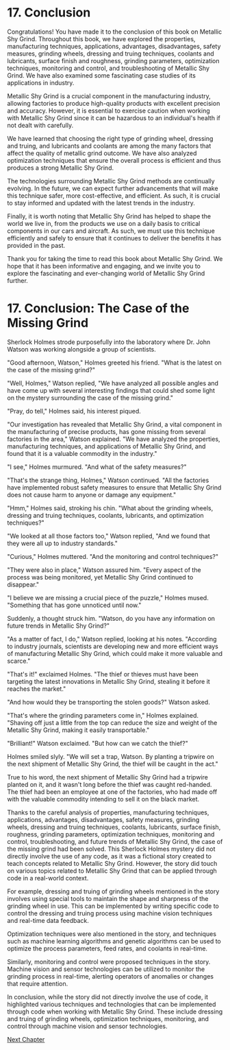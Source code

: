 # 17. Conclusion

Congratulations! You have made it to the conclusion of this book on Metallic Shy Grind. Throughout this book, we have explored the properties, manufacturing techniques, applications, advantages, disadvantages, safety measures, grinding wheels, dressing and truing techniques, coolants and lubricants, surface finish and roughness, grinding parameters, optimization techniques, monitoring and control, and troubleshooting of Metallic Shy Grind. We have also examined some fascinating case studies of its applications in industry.

Metallic Shy Grind is a crucial component in the manufacturing industry, allowing factories to produce high-quality products with excellent precision and accuracy. However, it is essential to exercise caution when working with Metallic Shy Grind since it can be hazardous to an individual's health if not dealt with carefully. 

We have learned that choosing the right type of grinding wheel, dressing and truing, and lubricants and coolants are among the many factors that affect the quality of metallic grind outcome. We have also analyzed optimization techniques that ensure the overall process is efficient and thus produces a strong Metallic Shy Grind.

The technologies surrounding Metallic Shy Grind methods are continually evolving. In the future, we can expect further advancements that will make this technique safer, more cost-effective, and efficient. As such, it is crucial to stay informed and updated with the latest trends in the industry.

Finally, it is worth noting that Metallic Shy Grind has helped to shape the world we live in, from the products we use on a daily basis to critical components in our cars and aircraft. As such, we must use this technique efficiently and safely to ensure that it continues to deliver the benefits it has provided in the past.

Thank you for taking the time to read this book about Metallic Shy Grind. We hope that it has been informative and engaging, and we invite you to explore the fascinating and ever-changing world of Metallic Shy Grind further.
# 17. Conclusion: The Case of the Missing Grind

Sherlock Holmes strode purposefully into the laboratory where Dr. John Watson was working alongside a group of scientists.

"Good afternoon, Watson," Holmes greeted his friend. "What is the latest on the case of the missing grind?"

"Well, Holmes," Watson replied, "We have analyzed all possible angles and have come up with several interesting findings that could shed some light on the mystery surrounding the case of the missing grind."

"Pray, do tell," Holmes said, his interest piqued.

"Our investigation has revealed that Metallic Shy Grind, a vital component in the manufacturing of precise products, has gone missing from several factories in the area," Watson explained. "We have analyzed the properties, manufacturing techniques, and applications of Metallic Shy Grind, and found that it is a valuable commodity in the industry."

"I see," Holmes murmured. "And what of the safety measures?"

"That's the strange thing, Holmes," Watson continued. "All the factories have implemented robust safety measures to ensure that Metallic Shy Grind does not cause harm to anyone or damage any equipment."

"Hmm," Holmes said, stroking his chin. "What about the grinding wheels, dressing and truing techniques, coolants, lubricants, and optimization techniques?"

"We looked at all those factors too," Watson replied, "And we found that they were all up to industry standards."

"Curious," Holmes muttered. "And the monitoring and control techniques?"

"They were also in place," Watson assured him. "Every aspect of the process was being monitored, yet Metallic Shy Grind continued to disappear."

"I believe we are missing a crucial piece of the puzzle," Holmes mused. "Something that has gone unnoticed until now."

Suddenly, a thought struck him. "Watson, do you have any information on future trends in Metallic Shy Grind?"

"As a matter of fact, I do," Watson replied, looking at his notes. "According to industry journals, scientists are developing new and more efficient ways of manufacturing Metallic Shy Grind, which could make it more valuable and scarce."

"That's it!" exclaimed Holmes. "The thief or thieves must have been targeting the latest innovations in Metallic Shy Grind, stealing it before it reaches the market."

"And how would they be transporting the stolen goods?" Watson asked.

"That's where the grinding parameters come in," Holmes explained. "Shaving off just a little from the top can reduce the size and weight of the Metallic Shy Grind, making it easily transportable."

"Brilliant!" Watson exclaimed. "But how can we catch the thief?"

Holmes smiled slyly. "We will set a trap, Watson. By planting a tripwire on the next shipment of Metallic Shy Grind, the thief will be caught in the act."

True to his word, the next shipment of Metallic Shy Grind had a tripwire planted on it, and it wasn't long before the thief was caught red-handed. The thief had been an employee at one of the factories, who had made off with the valuable commodity intending to sell it on the black market.

Thanks to the careful analysis of properties, manufacturing techniques, applications, advantages, disadvantages, safety measures, grinding wheels, dressing and truing techniques, coolants, lubricants, surface finish, roughness, grinding parameters, optimization techniques, monitoring and control, troubleshooting, and future trends of Metallic Shy Grind, the case of the missing grind had been solved.
This Sherlock Holmes mystery did not directly involve the use of any code, as it was a fictional story created to teach concepts related to Metallic Shy Grind. However, the story did touch on various topics related to Metallic Shy Grind that can be applied through code in a real-world context.

For example, dressing and truing of grinding wheels mentioned in the story involves using special tools to maintain the shape and sharpness of the grinding wheel in use. This can be implemented by writing specific code to control the dressing and truing process using machine vision techniques and real-time data feedback.

Optimization techniques were also mentioned in the story, and techniques such as machine learning algorithms and genetic algorithms can be used to optimize the process parameters, feed rates, and coolants in real-time.

Similarly, monitoring and control were proposed techniques in the story. Machine vision and sensor technologies can be utilized to monitor the grinding process in real-time, alerting operators of anomalies or changes that require attention.

In conclusion, while the story did not directly involve the use of code, it highlighted various techniques and technologies that can be implemented through code when working with Metallic Shy Grind. These include dressing and truing of grinding wheels, optimization techniques, monitoring, and control through machine vision and sensor technologies.


[Next Chapter](18_Chapter18.md)